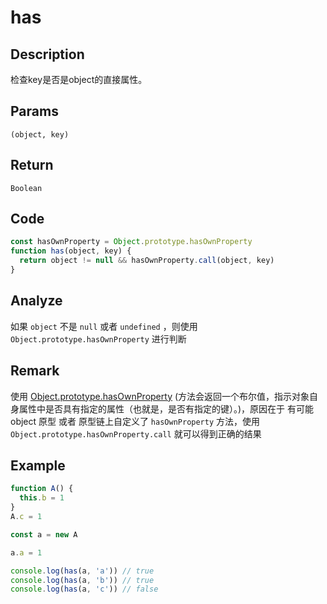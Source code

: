 # has

## Description
检查key是否是object的直接属性。
## Params
`(object, key)`
## Return
`Boolean`

## Code
```js
const hasOwnProperty = Object.prototype.hasOwnProperty
function has(object, key) {
  return object != null && hasOwnProperty.call(object, key)
}
```
## Analyze
如果 `object` 不是 `null` 或者 `undefined` ，则使用 `Object.prototype.hasOwnProperty` 进行判断
## Remark
使用 [Object.prototype.hasOwnProperty](https://developer.mozilla.org/zh-CN/docs/Web/JavaScript/Reference/Global_Objects/Object/hasOwnProperty) (方法会返回一个布尔值，指示对象自身属性中是否具有指定的属性（也就是，是否有指定的键）。)，原因在于 有可能 object 原型 或者 原型链上自定义了 `hasOwnProperty` 方法，使用 `Object.prototype.hasOwnProperty.call` 就可以得到正确的结果
## Example
```js
function A() {
  this.b = 1
}
A.c = 1

const a = new A

a.a = 1

console.log(has(a, 'a')) // true
console.log(has(a, 'b')) // true
console.log(has(a, 'c')) // false
```
